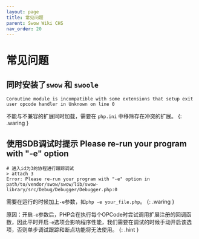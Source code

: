 ```yaml
---
layout: page
title: 常见问题
parent: Swow Wiki CHS
nav_order: 20
---
```


# 常见问题

## 同时安装了`swow` 和 `swoole`

```
Coroutine module is incompatible with some extensions that setup exit user opcode handler in Unknown on line 0
```

不能与不兼容的扩展同时加载，需要在 `php.ini` 中移除存在冲突的扩展。
{: .waring }

## 使用SDB调试时提示 Please re-run your program with "-e" option

```
# 进入id为3的协程进行跟踪调试
> attach 3
Error: Please re-run your program with "-e" option in path/to/vendor/swow/swow/lib/swow-library/src/Debug/Debugger/Debugger.php:0
```

需要在运行的时候加上`-e`参数，如`php -e your_file.php`。
{: .waring }

原因：开启`-e`参数后，PHP会在执行每个OPCode时尝试调用扩展注册的回调函数，因此平时开启`-e`选项会影响程序性能，我们需要在调试的时候手动开启该选项，否则单步调试跟踪和断点功能将无法使用。
{: .hint }
